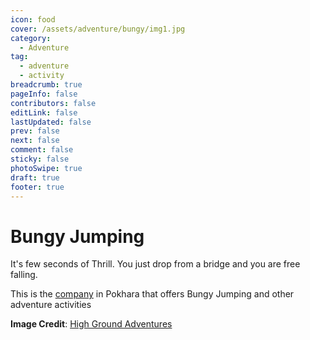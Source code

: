 ```yaml
---
icon: food
cover: /assets/adventure/bungy/img1.jpg
category:
  - Adventure
tag:
  - adventure
  - activity
breadcrumb: true
pageInfo: false
contributors: false
editLink: false
lastUpdated: false
prev: false
next: false
comment: false
sticky: false
photoSwipe: true
draft: true
footer: true
---
```


# Bungy Jumping

It's few seconds of Thrill. You just drop from a bridge and you are free falling. 

This is the [company](https://www.highgroundnepal.com/) in Pokhara that offers Bungy Jumping and other adventure activities

**Image Credit**: [High Ground Adventures](https://www.highgroundnepal.com/)





